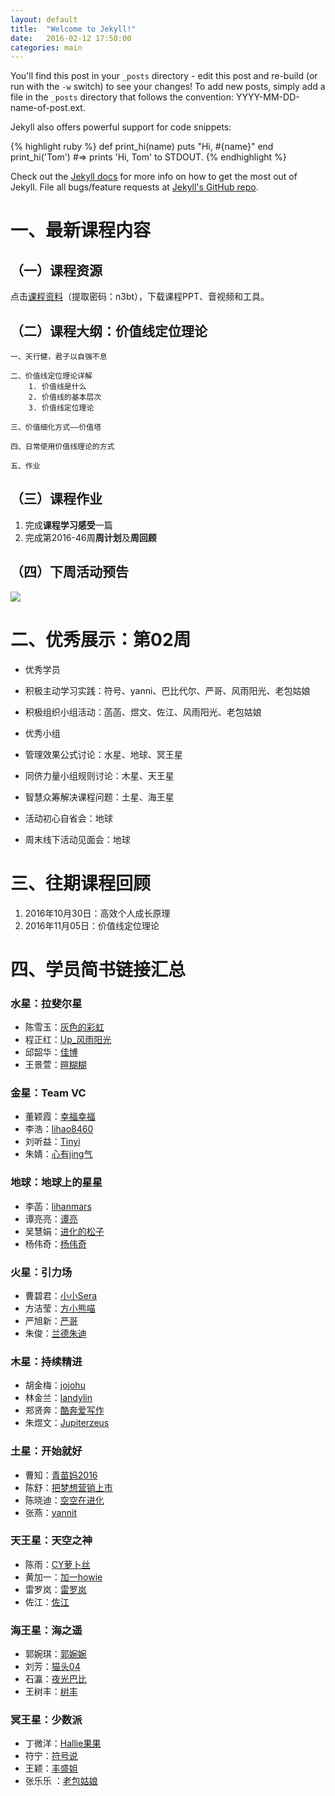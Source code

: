 ```yaml
---
layout: default
title:  "Welcome to Jekyll!"
date:   2016-02-12 17:50:00
categories: main
---
```


You'll find this post in your `_posts` directory - edit this post and re-build (or run with the `-w` switch) to see your changes!
To add new posts, simply add a file in the `_posts` directory that follows the convention: YYYY-MM-DD-name-of-post.ext.

Jekyll also offers powerful support for code snippets:

{% highlight ruby %}
def print_hi(name)
  puts "Hi, #{name}"
end
print_hi('Tom')
#=> prints 'Hi, Tom' to STDOUT.
{% endhighlight %}

Check out the [Jekyll docs][jekyll] for more info on how to get the most out of Jekyll. File all bugs/feature requests at [Jekyll's GitHub repo][jekyll-gh].

[jekyll-gh]: https://github.com/mojombo/jekyll
[jekyll]:    http://jekyllrb.com




# 一、最新课程内容
## （一）课程资源
点击[课程资料](https://pan.baidu.com/s/1jHIlscY)（提取密码：n3bt），下载课程PPT、音视频和工具。


## （二）课程大纲：价值线定位理论

    一、天行健，君子以自强不息

    二、价值线定位理论详解
        1. 价值线是什么
        2. 价值线的基本层次
        3. 价值线定位理论

    三、价值细化方式——价值塔
 
    四、日常使用价值线理论的方式

    五、作业

## （三）课程作业
1. 完成**课程学习感受**一篇
2. 完成第2016-46周**周计划**及**周回顾**

## （四）下周活动预告
![](http://obkqzegcy.bkt.clouddn.com/%E4%B8%80%E5%91%A8%E5%AE%89%E6%8E%92-02.jpeg)

# 二、优秀展示：第02周

- 优秀学员
 - 积极主动学习实践：符号、yanni、巴比代尔、严哥、风雨阳光、老包姑娘
 - 积极组织小组活动：菡菡、煜文、佐江、风雨阳光、老包姑娘

- 优秀小组
 - 管理效果公式讨论：水星、地球、冥王星
 - 同侪力量小组规则讨论：木星、天王星
 - 智慧众筹解决课程问题：土星、海王星
 - 活动初心自省会：地球
 - 周末线下活动见面会：地球

# 三、往期课程回顾
1. 2016年10月30日：高效个人成长原理
2. 2016年11月05日：价值线定位理论

# 四、学员简书链接汇总

### 水星：拉斐尔星
- 陈雪玉：[灰色的彩虹](http://www.jianshu.com/users/149b287823a1/latest_articles)
- 程正红：[Up_风雨阳光](http://www.jianshu.com/users/1c3a696aa68c/latest_articles)
- 邱韶华：[佳博](http://www.jianshu.com/users/de6f73c13ba3/latest_articles)
- 王景萱：[暄糊糊](http://www.jianshu.com/users/d2eaf75b7809/latest_articles)

### 金星：Team VC
- 董颖霞：[幸福幸福](http://www.jianshu.com/users/cf27ac18ba4b/latest_articles)
- 李浩：[lihao8460](http://www.jianshu.com/users/af6c79d4190b/latest_articles)
- 刘听益：[Tinyi](http://www.jianshu.com/users/3df32b449be6/latest_articles)
- 朱婧：[心有jing气](http://www.jianshu.com/users/0aa805beac9a/latest_articles)

### 地球：地球上的星星 
- 李菡：[lihanmars](http://www.jianshu.com/users/0f90643edb34/latest_articles)
- 谭亮亮：[谭亮](http://www.jianshu.com/users/1c055bb2a2c5/latest_articles)
- 吴慧娟：[进化的松子](http://www.jianshu.com/users/6bd5b1397747/latest_articles)
- 杨伟奇：[杨伟奇](http://www.jianshu.com/users/e425c5c62100/latest_articles)

### 火星：引力场
- 曹碧君：[小小Sera](http://www.jianshu.com/users/add58124de01/latest_articles)
- 方洁莹：[方小熊喵](http://www.jianshu.com/users/96493b00ae9d/latest_articles)
- 严旭新：[严哥](http://www.jianshu.com/users/477fccc871dd/latest_articles)
- 朱俊：[兰德朱迪](http://www.jianshu.com/users/4ac89b58c6d2/latest_articles)

### 木星：持续精进
- 胡金梅：[jojohu](http://www.jianshu.com/users/37c37316f142/latest_articles)
- 林金兰：[landylin](http://www.jianshu.com/users/2802b3bd998e/latest_articles)
- 郑贤奔：[酷奔爱写作](http://www.jianshu.com/users/98fc051e90e5/latest_articles)
- 朱煜文：[Jupiterzeus](http://www.jianshu.com/users/87b8cf51ad72/latest_articles)

### 土星：开始就好
- 曹知：[青苗妈2016](http://www.jianshu.com/users/64388f66a198/latest_articles)
- 陈舒：[把梦想营销上市](http://www.jianshu.com/users/b7d7591c9e60/latest_articles)
- 陈晓迪：[空空在进化](http://www.jianshu.com/users/2b9c6ce86251/latest_articles)
- 张燕：[yannit](http://www.jianshu.com/users/2e6910b346b2/latest_articles)

### 天王星：天空之神
- 陈雨：[CY萝卜丝](http://www.jianshu.com/users/90cc60074658/latest_articles)
- 黄加一：[加一howie](http://www.jianshu.com/users/ed8f895ce95d/latest_articles)
- 雷罗岚：[雷罗岚](http://www.jianshu.com/users/26e1a04c6836/latest_articles)
- 佐江：[佐江](http://www.jianshu.com/users/b140ce7be977/latest_articles)

### 海王星：海之遥
- 郭婉琪：[郭婉婉](http://www.jianshu.com/users/cc92c2552689/latest_articles)
- 刘芳：[猫头04](http://www.jianshu.com/users/3a61b353ab22/latest_articles)
- 石瀛：[夜光巴比](http://www.jianshu.com/users/0b3709802e36/latest_articles)
- 王树丰：[树丰](http://www.jianshu.com/users/bf39a30908df/latest_articles)

### 冥王星：少数派
- 丁微洋：[Hallie果果](http://www.jianshu.com/users/567dcf61522e/latest_articles)
- 符宁：[符号说](http://www.jianshu.com/users/d08f7eadc96f/latest_articles)
- 王颖：[丰盛姐](http://www.jianshu.com/users/403f398977c7/latest_articles)
- 张乐乐 ：[老包姑娘](http://www.jianshu.com/users/c58b836532bb/latest_articles)





